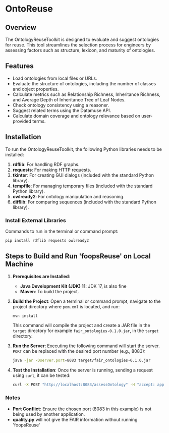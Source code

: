 # OntoReuse

## Overview
The OntologyReuseToolkit is designed to evaluate and suggest ontologies for reuse. This tool streamlines the selection process for engineers by assessing factors such as structure, lexicon, and maturity of ontologies.

## Features
- Load ontologies from local files or URLs.
- Evaluate the structure of ontologies, including the number of classes and object properties.
- Calculate metrics such as Relationship Richness, Inheritance Richness, and Average Depth of Inheritance Tree of Leaf Nodes.
- Check ontology consistency using a reasoner.
- Suggest related terms using the Datamuse API.
- Calculate domain coverage and ontology relevance based on user-provided terms.

## Installation

To run the OntologyReuseToolkit, the following Python libraries needs to be installed:

1. **rdflib**: For handling RDF graphs.
2. **requests**: For making HTTP requests.
3. **tkinter**: For creating GUI dialogs (included with the standard Python library).
4. **tempfile**: For managing temporary files (included with the standard Python library).
5. **owlready2**: For ontology manipulation and reasoning.
6. **difflib**: For comparing sequences (included with the standard Python library).

### Install External Libraries

Commands to run in the terminal or command prompt:

```sh
pip install rdflib requests owlready2
```

## Steps to Build and Run 'foopsReuse' on Local Machine

1. **Prerequisites are Installed**:
   - **Java Development Kit (JDK) 11**: JDK 17, is also fine
   - **Maven**: To build the project.

2. **Build the Project**:
   Open a terminal or command prompt, navigate to the project directory where `pom.xml` is located, and run:
   ```sh
   mvn install
   ```

   This command will compile the project and create a JAR file in the `target` directory for example `fair_ontologies-0.1.0.jar`, in the `target` directory.

4. **Run the Server**:
   Executing the following command will start the server. `PORT` can be replaced with the desired port number (e.g., 8083):
   ```sh
   java -jar -Dserver.port=8083 target/fair_ontologies-0.1.0.jar
   ```

5. **Test the Installation**:
   Once the server is running, sending a request using `curl`, it can be tested:
   ```sh
   curl -X POST "http://localhost:8083/assessOntology" -H "accept: application/json;charset=UTF-8" -H "Content-Type: application/json;charset=UTF-8" -d "{ \"ontologyUri\": \"https://w3id.org/okn/o/sd\"}"
   ```

### Notes

- **Port Conflict**: Ensure the chosen port (8083 in this example) is not being used by another application.
- **quality.py** will not give the FAIR information without running 'foopsReuse'
